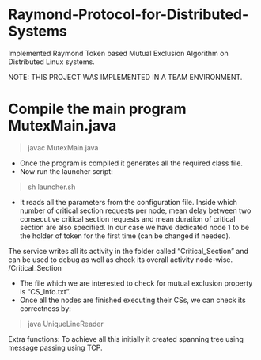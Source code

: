# Raymond-Protocol-for-Distributed-Systems
Implemented Raymond Token based Mutual Exclusion Algorithm on Distributed Linux systems.

NOTE: THIS PROJECT WAS IMPLEMENTED IN A TEAM ENVIRONMENT.

# Compile the main program MutexMain.java
> javac MutexMain.java
-  Once the program is compiled it generates all the required class file.
- Now run the launcher script:
> sh launcher.sh
- It reads all the parameters from the configuration file. Inside which number of critical section requests per node, mean delay between two consecutive critical section requests and mean duration of critical section are also specified. In our case we have dedicated node 1 to be the holder of token for the first time (can be changed if needed).

The service writes all its activity in the folder called “Critical_Section” and can be used to debug as well as check its overall activity node-wise.
<PATH>/Critical_Section
- The file which we are interested to check for mutual exclusion property is “CS_Info.txt”.
- Once all the nodes are finished executing their CSs, we can check its correctness by:
> java UniqueLineReader

Extra functions:
To achieve all this initially it created spanning tree using message passing using TCP.

